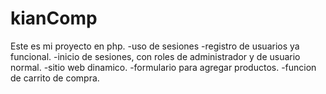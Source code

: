 # kianComp
Este es mi proyecto en php.
-uso de sesiones
-registro de usuarios ya funcional.
-inicio de sesiones, con roles de administrador y de usuario normal.
-sitio web dinamico.
-formulario para agregar productos.
-funcion de carrito de compra.